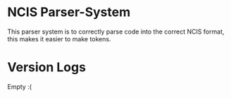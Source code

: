 # NCIS Parser-System
This parser system is to correctly parse code into the correct NCIS format, this makes it easier to make tokens.

# Version Logs
Empty :(
